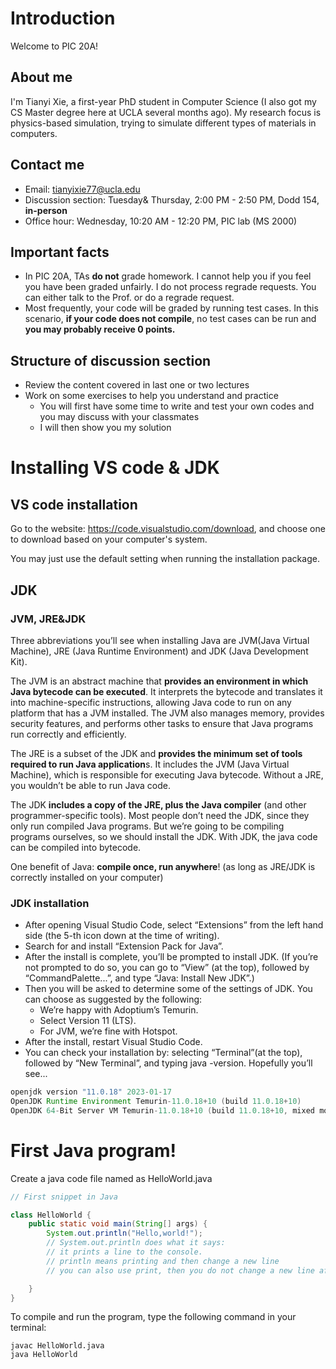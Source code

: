 # Introduction

Welcome to PIC 20A!

## About me

I'm Tianyi Xie, a first-year PhD student in Computer Science (I also got my CS Master degree here at UCLA several months ago). My research focus is physics-based simulation, trying to simulate different types of materials in computers.

## Contact me

- Email: tianyixie77@ucla.edu
- Discussion section: Tuesday& Thursday, 2:00 PM - 2:50 PM, Dodd 154, **in-person**
- Office hour: Wednesday, 10:20 AM - 12:20 PM, PIC lab (MS 2000)

## Important facts

- In PIC 20A, TAs **do not** grade homework. I cannot help you if you feel you have been graded unfairly. I do not process regrade requests. You can either talk to the Prof. or do a regrade request.
- Most frequently, your code will be graded by running test cases. In this scenario, **if your code does not compile**, no test cases can be run and **you may probably receive 0 points.**

## Structure of discussion section

- Review the content covered in last one or two lectures
- Work on some exercises to help you understand and practice
    - You will first have some time to write and test your own codes and you may discuss with your classmates
    - I will then show you my solution

# Installing VS code & JDK

## VS code installation

Go to the website: https://code.visualstudio.com/download, and choose one to download based on your computer's system.

You may just use the default setting when running the installation package.

## JDK

### JVM, JRE&JDK

Three abbreviations you’ll see when installing Java are JVM(Java Virtual Machine), JRE (Java Runtime Environment) and JDK (Java Development Kit).

The JVM is an abstract machine that **provides an environment in which Java bytecode can be executed**. It interprets the bytecode and translates it into machine-specific instructions, allowing Java code to run on any platform that has a JVM installed. The JVM also manages memory, provides security features, and performs other tasks to ensure that Java programs run correctly and efficiently.

The JRE is a subset of the JDK and **provides the minimum set of tools required to run Java application**s. It includes the JVM (Java Virtual Machine), which is responsible for executing Java bytecode. Without a JRE, you wouldn’t be able to run Java code.

The JDK **includes a copy of the JRE, plus the Java compiler** (and other programmer-specific tools). Most people don’t need the JDK, since they only run compiled Java programs. But we’re going to be compiling programs ourselves, so we should install the JDK. With JDK, the java code can be compiled into bytecode.

One benefit of Java: **compile once, run anywhere**! (as long as JRE/JDK is correctly installed on your computer)

### JDK installation

- After opening Visual Studio Code, select “Extensions” from the left hand side (the 5-th icon down at the time of writing).
- Search for and install “Extension Pack for Java”.
- After the install is complete, you’ll be prompted to install JDK. (If you’re not prompted to do so, you can go to “View” (at the top), followed by “CommandPalette...”, and type “Java: Install New JDK”.)
- Then you will be asked to determine some of the settings of JDK. You can choose as suggested by the following:
    - We’re happy with Adoptium’s Temurin.
    - Select Version 11 (LTS).
    - For JVM, we’re fine with Hotspot.
- After the install, restart Visual Studio Code.
- You can check your installation by: selecting “Terminal”(at the top), followed by “New Terminal”, and typing java -version. Hopefully you’ll see...

```Java
openjdk version "11.0.18" 2023-01-17
OpenJDK Runtime Environment Temurin-11.0.18+10 (build 11.0.18+10)
OpenJDK 64-Bit Server VM Temurin-11.0.18+10 (build 11.0.18+10, mixed mode)
```

# First Java program!

Create a java code file named as HelloWorld.java

```Java
// First snippet in Java

class HelloWorld {
    public static void main(String[] args) {
        System.out.println("Hello,world!");
        // System.out.println does what it says:
        // it prints a line to the console.
        // println means printing and then change a new line
        // you can also use print, then you do not change a new line after printing

    }
}
```

To compile and run the program, type the following command in your terminal:

```shell
javac HelloWorld.java
java HelloWorld
```